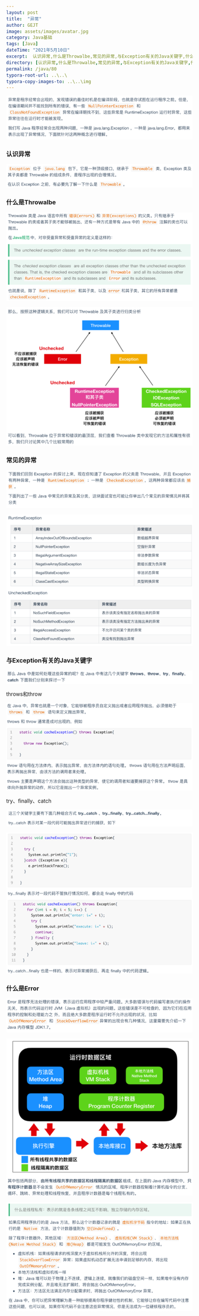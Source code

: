 ```yaml
---
layout: post
title:  "异常"
author: GEJT
image: assets/images/avatar.jpg
category: Java基础
tags: [Java]
dateTime: "2021年5月10日"
excerpt:  认识异常,什么是Throwalbe,常见的异常,与Exception有关的Java关键字,什么是Error
directory: [认识异常,什么是Throwalbe,常见的异常,与Exception有关的Java关键字,什么是Error]
permalink: /java/80
typora-root-url: ..\..\
typora-copy-images-to: ..\..\img
---
```


![image-20210507094136355](/img/image-20210507094136355.png)

### 认识异常

![image-20210507094311997](/img/image-20210507094311997.png)

### 什么是Throwalbe

![image-20210507094434820](/img/image-20210507094434820.png)

![image-20210507094523822](/img/image-20210507094523822.png)

### 常见的异常

![image-20210507094715148](/img/image-20210507094715148.png)

![image-20210507094831687](/img/image-20210507094831687.png)

### 与Exception有关的Java关键字

![image-20210507094910953](/img/image-20210507094910953.png)

throws和throw

![image-20210507095017160](/img/image-20210507095017160.png)

try、finally、catch

![image-20210507095042409](/img/image-20210507095042409.png)

![image-20210507095112783](/img/image-20210507095112783.png)

### 什么是Error

![image-20210507095209862](/img/image-20210507095209862.png)

![image-20210507095234568](/img/image-20210507095234568.png)

![image-20210507095334846](/img/image-20210507095334846.png)